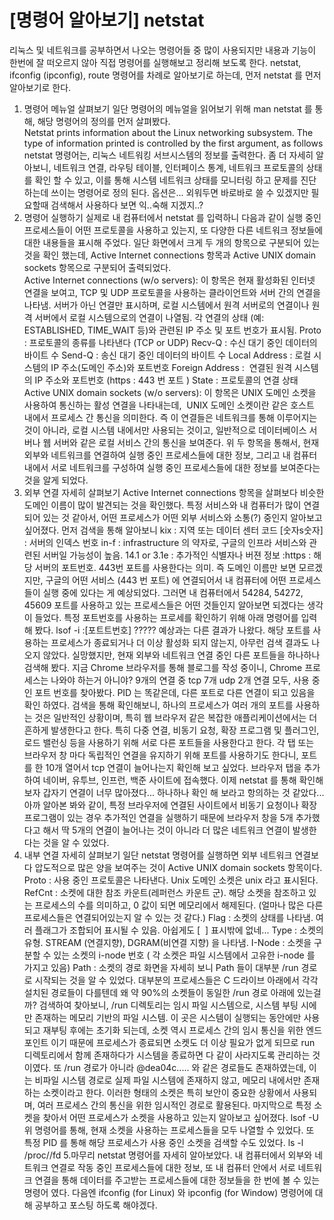 # [명령어 알아보기] netstat

리눅스 및 네트워크를 공부하면서 나오는 명령어들 중 많이 사용되지만 내용과 기능이 한번에 잘 떠오르지 않아
직접 명령어를 실행해보고 정리해 보도록 한다.
netstat, ifconfig (ipconfig), route 명령어를 차례로 알아보기로 하는데, 먼저 netstat 를 먼저 알아보기로 한다.
1. 명령어 메뉴얼 살펴보기
일단 명령어의 메뉴얼을 읽어보기 위해 man netstat 를 통해, 해당 명령어의 정의를 먼저 살펴봤다.
Netstat prints information about the Linux networking subsystem.
The type of information printed is controlled by the first argument, as follows
netstat 명령어는, 리눅스 네트워킹 서브시스템의 정보를 출력한다. 좀 더 자세히 알아보니,
네트워크 연결, 라우팅 테이블, 인터페이스 통계, 네트워크 프로토콜의 상태를 확인
할 수 있고, 이를 통해 시스템 네트워크 상태를 모니터링 하고 문제를 진단하는데 쓰이는 명령어로 정의 된다.
옵션은... 외워두면 바로바로 쓸 수 있겠지만 필요할때 검색해서 사용하다 보면 익..숙해 지겠지..?
2. 명령어 실행하기
실제로 내 컴퓨터에서 netstat 를 입력하니 다음과 같이 실행 중인 프로세스들이 어떤 프로토콜을 사용하고 있는지, 또 다양한 다른 네트워크 정보들에 대한 내용들을 표시해 주었다.
일단 화면에서 크게 두 개의 항목으로 구분되어 있는 것을 확인 했는데,
Active Internet connections 항목과 Active UNIX domain sockets 항목으로 구분되어 출력되었다.
Active Internet connections (w/o servers):
이 항목은 현재 활성화된 인터넷 연결을 보여고, TCP 및 UDP 프로토콜을 사용하는 클라이언트와 서버 간의 연결을 나타냄.
서버가 아닌 연결만 표시하며, 로컬 시스템에서 원격 서버로의 연결이나 원격 서버에서 로컬 시스템으로의 연결이 나열됨.
각 연결의 상태 (예: ESTABLISHED, TIME_WAIT 등)와 관련된 IP 주소 및 포트 번호가 표시됨.
Proto : 프로토콜의 종류를 나타낸다 (TCP or UDP)
Recv-Q : 수신 대기 중인 데이터의 바이트 수
Send-Q : 송신 대기 중인 데이터의 바이트 수
Local Address : 로컬 시스템의 IP 주소(도메인 주소)와 포트번호
Foreign Address :  연결된 원격 시스템의 IP 주소와 포트번호 (https : 443 번 포트 )
State : 프로토콜의 연결 상태
Active UNIX domain sockets (w/o servers):
이 항목은 UNIX 도메인 소켓을 사용하여 통신하는 활성 연결을 나타내는데,  UNIX 도메인 소켓이란 같은 호스트 내에서 프로세스 간 통신을 의미한다.
즉 이 연결들은 네트워크를 통해 이루어지는 것이 아니라, 로컬 시스템 내에서만 사용되는 것이고, 일반적으로 데이터베이스 서버나 웹 서버와 같은 로컬 서비스 간의 통신을 보여준다.
위 두 항목을 통해서, 현재 외부와 네트워크를 연결하여 실행 중인 프로세스들에 대한 정보, 그리고 내 컴퓨터 내에서 서로 네트워크를 구성하여 실행 중인 프로세스들에 대한 정보를 보여준다는 것을 알게 되었다.
3. 외부 연결 자세히 살펴보기
Active Internet connections 항목을 살펴보다 비슷한 도메인 이름이 많이 발견되는 것을 확인했다. 특정 서비스와 내 컴퓨터가 많이 연결되어 있는 것 같아서, 어떤 프로세스가 어떤 외부 서비스와 소통(?) 중인지 알아보고 싶어졌다.
먼저 검색을 통해 알아보니
kix : 지역 또는 데이터 센터 코드
[숫자s숫자] : 서버의 인덱스 번호
in-f : infrastructure 의 약자로, 구글의 인프라 서비스와 관련된 서버일 가능성이 높음.
14.1 or 3.1e : 추가적인 식별자나 버젼 정보
:https : 해당 서버의 포트번호. 443번 포트를 사용한다는 의미.
즉 도메인 이름만 보면 모르겠지만, 구글의 어떤 서비스 (443 번 포트) 에 연결되어서 내 컴퓨터에 어떤 프로세스들이 실행 중에 있다는 게 예상되었다. 그러면 내 컴퓨터에서 54284, 54272, 45609 포트를 사용하고 있는 프로세스들은 어떤 것들인지 알아보면 되겠다는 생각이 들었다.
특정 포트번호를 사용하는 프로세를 확인하기 위해 아래 명령어를 입력해 봤다.
lsof -i :[포트트번호]
?????
예상과는 다른 결과가 나왔다. 해당 포트를 사용하는 프로세스가 종료되거나 더 이상 활성화 되지 않는지,
아무런 검색 결과도 나오지 않았다.
실망했지만, 현재 외부와 네트워크 연결 중인 다른 포트들을 하나하나 검색해 봤다. 지금 Chrome 브라우저를 통해 블로그를 작성 중이니, Chrome 프로세스는 나와야 하는거 아니야?
9개의 연결 중 tcp 7개 udp 2개 연결 모두, 사용 중인 포트 번호를 찾아봤다. PID 는 똑같은데, 다른 포트로 다른 연결이 되고 있음을 확인 하였다. 검색을 통해 확인해보니, 하나의 프로세스가 여러 개의 포트를 사용하는 것은 일반적인 상황이며, 특히 웹 브라우저 같은 복잡한 애플리케이션에서는 더 흔하게 발생한다고 한다. 특히 다중 연결, 비동기 요청, 확장 프로그램 및 플러그인, 로드 밸런싱 등을 사용하기 위해 서로 다른 포트들을 사용한다고 한다.
각 탭 또는 브라우저 창 마다 독립적인 연결을 유지하기 위해 포트를 사용하기도 한다니, 포트를 한 10개 열어서 tcp 연결이 늘어나는지 확인해 보고 싶었다.
브라우저 탭을 추가하여 네이버, 유투브, 인프런, 백준 사이트에 접속했다. 이제 netstat 를 통해 확인해보자
갑자기 연결이 너무 많아졌다... 하나하나 확인 해 보라고 항의하는 것 같았다...
아까 알아본 봐와 같이, 특정 브라우저에 연결된 사이트에서 비동기 요청이나 확장 프로그램이 있는 경우 추가적인 연결을 실행하기 때문에 브라우저 창을 5개 추가했다고 해서 딱 5개의 연결이 늘어나는 것이 아니라 더 많은 네트워크 연결이 발생한다는 것을 알 수 있었다.
4. 내부 연결 자세히 살펴보기
일단 netstat 명령어를 실행하면 외부 네트워크 연결보다 압도적으로 많은 양을 보여주는 것이 Active UNIX domain sockets 항목이다.
Proto : 사용 중인 프로토콜은 나타낸다. Unix 도메인 소켓은 unix 라고 표시된다.
RefCnt : 소켓에 대한 참조 카운트(레퍼런스 카운트 군). 해당 소켓을 참조하고 있는 프로세스의 수를 의미하고, 0 값이 되면 메모리에서 해제된다. (얼마나 많은 다른 프로세스들은 연결되어있는지 알 수 있는 것 같다.)
Flag : 소켓의 상태를 나타냄. 여러 플래그가 조합되어 표시될 수 있음. 아쉽게도 [  ] 표시밖에 없네...
Type : 소켓의 유형. STREAM (연결지향), DGRAM(비연결 지향) 을 나타냄.
I-Node : 소켓을 구분할 수 있는 소켓의 i-node 번호 ( 각 소켓은 파일 시스템에서 고유한 i-node 를 가지고 있음)
Path : 소켓의 경로
화면을 자세히 보니 Path 들이 대부분 /run 경로로 시작되는 것을 알 수 있었다. 대부분의 프로세스들은 C 드라이브 아래에서 각각 설치된 경로들이 다를텐데 왜 약 90%의 소켓들이 동일한 /run 경로 아래에 있는걸까?
검색하여 찾아보니, /run 디렉토리는 임시 파일 시스템으로, 시스템 부팅 시에만 존재하는 메모리 기반의 파일 시스템. 이 곳은 시스템이 실행되는 동안에만 사용되고 재부팅 후에는 초기화 되는데, 소켓 역시 프로세스 간의 임시 통신을 위한 엔드포인트 이기 때문에 프로세스가 종료되면 소켓도 더 이상 필요가 없게 되므로 run 디렉토리에서 함께 존재하다가 시스템을 종료하면 다 같이 사라지도록 관리하는 것 이였다.
또 /run 경로가 아니라 @dea04c..... 와 같은 경로들도 존재하였는데, 이는 비파일 시스템 경로로 실제 파일 시스템에 존재하지 않고, 메모리 내에서만 존재하는 소켓이라고 한다. 이러한 형태의 소켓은 특히 보안이 중요한 상황에서 사용되며, 여러 프로세스 간의 통신을 위한 임시적인 경로로 활용된다.
마지막으로 특정 소켓을 찾아서 어떤 프로세스가 소켓을 사용하고 있는지 알아보고 싶어졌다.
lsof -U
위 명령어를 통해, 현재 소켓을 사용하는 프로세스들을 모두 나열할 수 있었다.
또 특정 PID 를 통해 해당 프로세스가 사용 중인 소켓을 검색할 수도 있었다.
ls -l /proc/<PID>/fd
5.마무리
netstat 명령어를 자세히 알아보았다. 내 컴퓨터에서 외부와 네트워크 연결로 작동 중인 프로세스들에 대한 정보, 또 내 컴퓨터 안에서 서로 네트워크 연결을 통해 데이터를 주고받는 프로세스들에 대한 정보들을 한 번에 볼 수 있는 명령어 였다.
다음엔 ifconfig (for Linux) 와 ipconfig (for Window) 명령어에 대해 공부하고 포스팅 하도록 해야겠다.